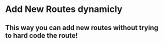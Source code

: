 # Add New Routes dynamicly
## This way you can add new routes without trying to hard code the route!
